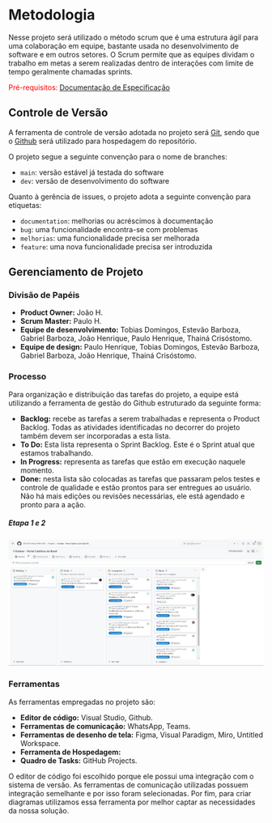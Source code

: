 
# Metodologia
 Nesse projeto será utilizado o método scrum que  é uma estrutura ágil para uma colaboração em equipe, bastante usada no desenvolvimento de software e em outros setores. O Scrum permite que as equipes dividam o trabalho em metas a serem realizadas dentro de interações com limite de tempo geralmente chamadas sprints.

<span style="color:red">Pré-requisitos: <a href="02-Especificação do Projeto.md"> Documentação de Especificação</a></span>

## Controle de Versão

A ferramenta de controle de versão adotada no projeto será 
[Git](https://git-scm.com/), sendo que o [Github](https://github.com)
será utilizado para hospedagem do repositório.

O projeto segue a seguinte convenção para o nome de branches:

- `main`: versão estável já testada do software
- `dev`: versão de desenvolvimento do software

Quanto à gerência de issues, o projeto adota a seguinte convenção para
etiquetas:

- `documentation`: melhorias ou acréscimos à documentação
- `bug`: uma funcionalidade encontra-se com problemas
- `melhorias`: uma funcionalidade precisa ser melhorada
- `feature`: uma nova funcionalidade precisa ser introduzida

<!-- Discuta como a configuração do projeto foi feita na ferramenta de versionamento escolhida. Exponha como a gerência de tags, merges, commits e branchs é realizada. Discuta como a gerência de issues foi realizada.

> **Links Úteis**:
> - [Tutorial GitHub](https://guides.github.com/activities/hello-world/)
> - [Git e Github](https://www.youtube.com/playlist?list=PLHz_AreHm4dm7ZULPAmadvNhH6vk9oNZA)
>  - [Comparando fluxos de trabalho](https://www.atlassian.com/br/git/tutorials/comparing-workflows)
> - [Understanding the GitHub flow](https://guides.github.com/introduction/flow/)
> - [The gitflow workflow - in less than 5 mins](https://www.youtube.com/watch?v=1SXpE08hvGs) -->

## Gerenciamento de Projeto

### Divisão de Papéis
<ul>
	<li><strong>Product Owner:</strong> João H.</li>
	<li><strong>Scrum Master:</strong> Paulo H.</li>
	<li><strong>Equipe de desenvolvimento:</strong> Tobias Domingos, Estevão Barboza, Gabriel Barboza, João Henrique, Paulo Henrique, Thainá Crisóstomo.</li>
	<li><strong>Equipe de design:</strong> Paulo Henrique, Tobias Domingos, Estevão Barboza, Gabriel Barboza, João Henrique, Thainá Crisóstomo.</li>
</ul>

<!-- Apresente a divisão de papéis entre os membros do grupo.

> **Links Úteis**:
> - [11 Passos Essenciais para Implantar Scrum no seu 
> Projeto](https://mindmaster.com.br/scrum-11-passos/)
> - [Scrum em 9 minutos](https://www.youtube.com/watch?v=XfvQWnRgxG0) -->

### Processo

Para organização e distribuição das tarefas do projeto, a equipe está utilizando a ferramenta de gestão do Github estruturado da seguinte forma:
<ul>
	<li><strong>Backlog:</strong> recebe as tarefas a serem trabalhadas e representa o Product Backlog. Todas as atividades identificadas no decorrer do projeto também devem ser incorporadas a esta lista.</li>
	<li><strong>To Do:</strong> Esta lista representa o Sprint Backlog. Este é o Sprint atual que estamos trabalhando.</li>
	<li><strong>In Progress:</strong> representa as tarefas que estão em execução naquele momento.</li>
	<li><strong>Done:</strong> nesta lista são colocadas as tarefas que passaram pelos testes e controle de qualidade e estão prontos para ser entregues ao usuário. Não há mais edições ou revisões necessárias, ele está agendado e pronto para a ação.</li>
</ul>

<h5>Etapa 1 e 2</h5>
<img src="../docs/img/KANBAN etapa 1 e 2.jpg">

### Ferramentas

As ferramentas empregadas no projeto são:
<ul> 
	<li><strong>Editor de código:</strong> Visual Studio, Github.</li>
	<li><strong>Ferramentas de comunicação:</strong> WhatsApp, Teams.</li>
	<li><strong>Ferramentas de desenho de tela:</strong> Figma, Visual Paradigm, Miro, Untitled Workspace.</li>
	<li><strong>Ferramenta de Hospedagem:</strong></li>
	<li><strong>Quadro de Tasks:</strong> GitHub Projects.</li>
</ul>

O editor de código foi escolhido porque ele possui uma integração com o
sistema de versão. As ferramentas de comunicação utilizadas possuem
integração semelhante e por isso foram selecionadas. Por fim, para criar
diagramas utilizamos essa ferramenta por melhor captar as
necessidades da nossa solução.

<!-- Liste quais ferramentas foram empregadas no desenvolvimento do projeto, justificando a escolha delas, sempre que possível.
 
> **Possíveis Ferramentas que auxiliarão no gerenciamento**: 
> - [Slack](https://slack.com/)
> - [Github](https://github.com/) -->
